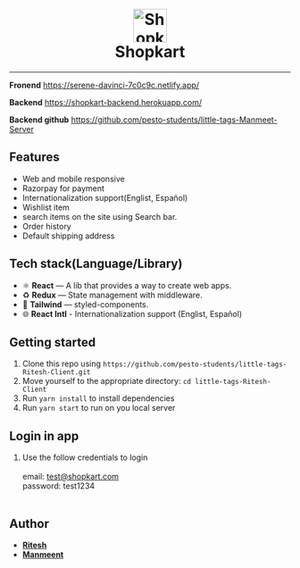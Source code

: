 <h1 align="center">
<br>
  <img src="https://tailwindui.com/img/logos/workflow-mark-indigo-500.svg" alt="Shopkart" width="60">
<br>
Shopkart
</h1>


<hr />

**Fronend** https://serene-davinci-7c0c9c.netlify.app/

**Backend** https://shopkart-backend.herokuapp.com/

**Backend github** https://github.com/pesto-students/little-tags-Manmeet-Server

## Features
- Web and mobile responsive
- Razorpay for payment
- Internationalization support(Englist, Español)
- Wishlist item
- search items on the site using Search bar.
- Order history
- Default shipping address
## Tech stack(Language/Library)

- ⚛️ **React** — A lib that provides a way to create web apps.
- ♻ **Redux** — State management with middleware.
- 💅 **Tailwind** — styled-components.
- 🌐 **React Intl** - Internationalization support (Englist, Español)

## Getting started

1. Clone this repo using `https://github.com/pesto-students/little-tags-Ritesh-Client.git`
2. Move yourself to the appropriate directory: `cd little-tags-Ritesh-Client`<br />
3. Run `yarn install` to install dependencies<br />
4. Run `yarn start` to run on you local server


## Login in app

1. Use the follow credentials to login<br/><br/>
   email: test@shopkart.com<br/>
   password: test1234 <br/><br/>


## Author

- [**Ritesh**](https://www.linkedin.com/in/ritesh-kumar-sinha-897735101/)
- [**Manmeent**](https://www.linkedin.com/in/manmeet-singh-parmar-9733a511b/)
